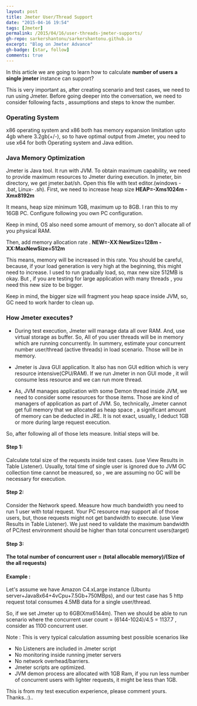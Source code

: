 ```yaml
---
layout: post
title: Jmeter User/Thread Support
date: "2015-04-16 19:54"
tags: [Jmeter]
permalink: /2015/04/16/user-threads-jmeter-supports/
gh-repo: sarkershantonu/sarkershantonu.github.io
excerpt: "Blog on Jmeter Advance"
gh-badge: [star, follow]
comments: true
---
```

In this article we are going to learn how to calculate **number of users a single jmeter** instance can support?

This is very important as, after creating scenario and test cases, we need to run using Jmeter. Before going deeper into the conversation, we need to consider following facts , assumptions and steps to know the number.

### Operating System
x86 operating system and x86 both has memory expansion limitation upto 4gb where 3.2gb(+/-), so to have optimal output from Jmeter, you need to use x64 for both Operating system and Java edition.

### Java Memory Optimization
Jmeter is Java tool. It run with JVM. To obtain maximum capability, we need to provide maximum resources to Jmeter during execution. In jmeter, bin directory, we get jmeter.bat/sh. Open this file with text editor.(windows - .bat, Linux- .sh). First, we need to increase heap size
**HEAP=-Xms1024m -Xmx8192m**

It means, heap size minimum 1GB, maximum up to 8GB. I ran this to my 16GB PC. Configure following you own PC configuration.

Keep in mind, OS also need some amount of memory, so don't allocate all of you physical RAM.

Then, add memory allocation rate . **NEW=-XX:NewSize=128m -XX:MaxNewSize=512m**

This means, memory will be increased in this rate. You should be careful, because, if your load generation is very high at the beginning, this might need to increase. I used to run gradually load, so, max new size 512MB is okay. But , if you are testing for large application with many threads , you need this new size to be bigger.

Keep in mind, the bigger size will fragment you heap space inside JVM, so, GC need to work harder to clean up.

### How Jmeter executes? 
- During test execution, Jmeter will manage data all over RAM. And, use virtual storage as buffer. So, All of you user threads will be in memory which are running concurrently. In summery, estimate your concurrent number user/thread (active threads) in load scenario. Those will be in memory.

- Jmeter is Java GUI application. It also has non GUI edition which is very resource intensive(CPU/RAM). If we run Jmeter in non GUI mode , it will consume less resource and we can run more thread.

- As, JVM manages application with some Demon thread inside JVM, we need to consider some resources for those items. Those are kind of managers of application as part of JVM. So, technically, Jmeter cannot get full memory that we allocated as heap space , a significant amount of memory can be deducted in JRE. It is not exact, usually, I deduct 1GB or more during large request execution.

So, after following all of those lets measure. Initial steps will be.

#### Step 1:  
Calculate total size of the requests inside test cases. (use View Results in Table Listener). Usually, total time of single user is ignored due to JVM GC collection time cannot be measured, so , we are assuming no GC will be necessary for execution.

#### Step 2: 
Consider the Network speed. Measure how much bandwidth you need to run 1 user with total request. Your PC resource may support all of those users, but, those requests might not get bandwidth to execute. (use View Results in Table Listener). We just need to validate the maximum bandwidth of PC/test environment should be higher than total concurrent users(target)

#### Step 3: 
**The total number of concurrent user = (total allocable memory)/(Size of the all requests)**

#### Example : 
Let's assume we have Amazon C4.xLarge instance (Ubuntu server+Java8x64+4vCpu+7.5Gb+750MBps), and our test case has 5 http request total consumes 4.5MB data for a single user/thread.

So, if we set Jmeter up to 6GB(Xmx6144m). Then we should be able to run scenario where the concurrent user count = (6144-1024)/4.5 = 1137.7 , consider as 1100 concurrent user.

Note : This is very typical calculation assuming best possible scenarios like
- No Listeners are included in Jmeter script
- No monitoring inside running jmeter servers
- No network overhead/barriers.
- Jmeter scripts are optimized.
- JVM demon process are allocated with 1GB Ram, if you run less number of concurrent users with lighter requests, it might be less than 1GB.

This is from my test execution experience, please comment yours.
Thanks..:)..
